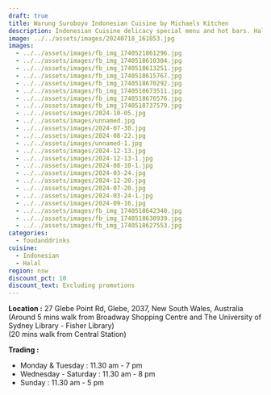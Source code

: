 ```yaml
---
draft: true
title: Warung Suroboyo Indonesian Cuisine by Michaels Kitchen
description: Indonesian Cuisine delicacy special menu and hot bars. Halal
image: ../../assets/images/20240718_161853.jpg
images:
  - ../../assets/images/fb_img_1740521861296.jpg
  - ../../assets/images/fb_img_1740518610304.jpg
  - ../../assets/images/fb_img_1740518613251.jpg
  - ../../assets/images/fb_img_1740518615767.jpg
  - ../../assets/images/fb_img_1740518670292.jpg
  - ../../assets/images/fb_img_1740518673511.jpg
  - ../../assets/images/fb_img_1740518676576.jpg
  - ../../assets/images/fb_img_1740518737579.jpg
  - ../../assets/images/2024-10-05.jpg
  - ../../assets/images/unnamed.jpg
  - ../../assets/images/2024-07-30.jpg
  - ../../assets/images/2024-08-22.jpg
  - ../../assets/images/unnamed-1.jpg
  - ../../assets/images/2024-12-13.jpg
  - ../../assets/images/2024-12-13-1.jpg
  - ../../assets/images/2024-08-10-1.jpg
  - ../../assets/images/2024-03-24.jpg
  - ../../assets/images/2024-12-20.jpg
  - ../../assets/images/2024-07-20.jpg
  - ../../assets/images/2024-03-24-1.jpg
  - ../../assets/images/2024-09-16.jpg
  - ../../assets/images/fb_img_1740518642340.jpg
  - ../../assets/images/fb_img_1740518630939.jpg
  - ../../assets/images/fb_img_1740518627553.jpg
categories:
  - foodanddrinks
cuisine:
  - Indonesian
  - Halal
region: nsw
discount_pct: 10
discount_text: Excluding promotions
---
```


**Location :** 27 Glebe Point Rd, Glebe, 2037, New South Wales, Australia\
(Around 5 mins walk from Broadway Shopping Centre and The University of Sydney Library - Fisher Library)\
(20 mins walk from Central Station)

**Trading :**

- Monday & Tuesday : 11.30 am - 7 pm
- Wednesday - Saturday : 11.30 am - 8 pm
- Sunday : 11.30 am - 5 pm
